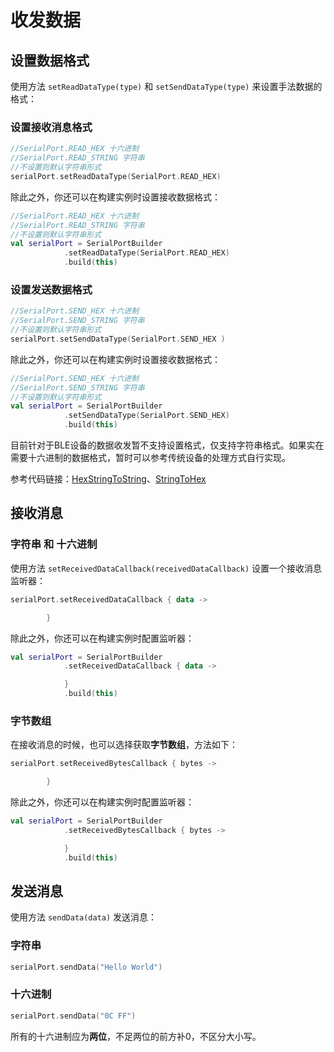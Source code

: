 # 收发数据

## 设置数据格式

使用方法 `setReadDataType(type)` 和 `setSendDataType(type)` 来设置手法数据的格式：

### 设置接收消息格式

```kotlin
//SerialPort.READ_HEX 十六进制
//SerialPort.READ_STRING 字符串
//不设置则默认字符串形式
serialPort.setReadDataType(SerialPort.READ_HEX)
```

除此之外，你还可以在构建实例时设置接收数据格式：

```kotlin
//SerialPort.READ_HEX 十六进制
//SerialPort.READ_STRING 字符串
//不设置则默认字符串形式
val serialPort = SerialPortBuilder
            .setReadDataType(SerialPort.READ_HEX)
            .build(this)
```

### 设置发送数据格式

```kotlin
//SerialPort.SEND_HEX 十六进制
//SerialPort.SEND_STRING 字符串
//不设置则默认字符串形式
serialPort.setSendDataType(SerialPort.SEND_HEX )
```

除此之外，你还可以在构建实例时设置接收数据格式：

```kotlin
//SerialPort.SEND_HEX 十六进制
//SerialPort.SEND_STRING 字符串
//不设置则默认字符串形式
val serialPort = SerialPortBuilder
            .setSendDataType(SerialPort.SEND_HEX)
            .build(this)
```

目前针对于BLE设备的数据收发暂不支持设置格式，仅支持字符串格式。如果实在需要十六进制的数据格式，暂时可以参考传统设备的处理方式自行实现。

参考代码链接：[HexStringToString](https://gitee.com/Shanya/SerialPortSample/blob/master/serialport/src/main/java/world/shanya/serialport/tools/SerialPortToolsByKotlin.kt#L112)、[StringToHex](https://gitee.com/Shanya/SerialPortSample/blob/master/serialport/src/main/java/world/shanya/serialport/tools/SerialPortToolsByKotlin.kt#L199)

## 接收消息

### 字符串 和 十六进制

使用方法 `setReceivedDataCallback(receivedDataCallback)`  设置一个接收消息监听器：

```kotlin
serialPort.setReceivedDataCallback { data ->

        }
```

除此之外，你还可以在构建实例时配置监听器：

```kotlin
val serialPort = SerialPortBuilder
            .setReceivedDataCallback { data ->

            }
            .build(this)
```

### 字节数组

在接收消息的时候，也可以选择获取**字节数组**，方法如下：

```kotlin
serialPort.setReceivedBytesCallback { bytes ->

        }
```

除此之外，你还可以在构建实例时配置监听器：

```kotlin
val serialPort = SerialPortBuilder
            .setReceivedBytesCallback { bytes ->

            }
            .build(this)
```

## 发送消息

使用方法 `sendData(data)` 发送消息：

### 字符串

```kotlin
serialPort.sendData("Hello World")
```

### 十六进制

```kotlin
serialPort.sendData("0C FF")
```

所有的十六进制应为**两位**，不足两位的前方补0，不区分大小写。
